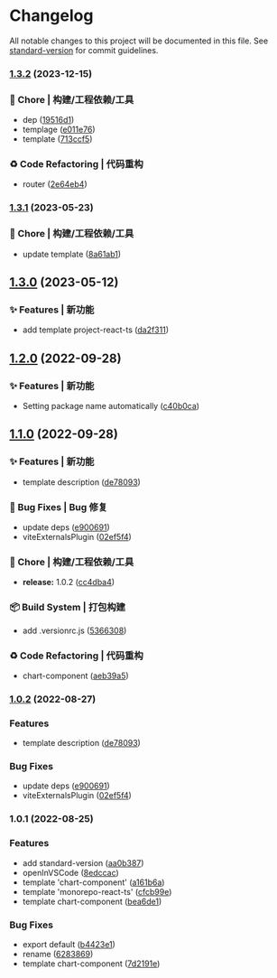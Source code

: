 # Changelog

All notable changes to this project will be documented in this file. See [standard-version](https://github.com/conventional-changelog/standard-version) for commit guidelines.

### [1.3.2](https://github.com/yuhongda/create-lib-starter-kit/compare/v1.3.1...v1.3.2) (2023-12-15)


### 🚀 Chore | 构建/工程依赖/工具

* dep ([19516d1](https://github.com/yuhongda/create-lib-starter-kit/commit/19516d13df09538610031e1c5f0a2967a42b8159))
* templage ([e011e76](https://github.com/yuhongda/create-lib-starter-kit/commit/e011e7640d2d39849f2112016ef759c97e943b54))
* template ([713ccf5](https://github.com/yuhongda/create-lib-starter-kit/commit/713ccf5cde7bc508ad5e33c4bb534bdd745af804))


### ♻️ Code Refactoring | 代码重构

* router ([2e64eb4](https://github.com/yuhongda/create-lib-starter-kit/commit/2e64eb43ce2f55b36f8dee8c827c84449c50e1c1))

### [1.3.1](https://github.com/yuhongda/create-lib-starter-kit/compare/v1.3.0...v1.3.1) (2023-05-23)


### 🚀 Chore | 构建/工程依赖/工具

* update template ([8a61ab1](https://github.com/yuhongda/create-lib-starter-kit/commit/8a61ab15580131d94276a44af57418a12dd5d124))

## [1.3.0](https://github.com/yuhongda/create-lib-starter-kit/compare/v1.2.0...v1.3.0) (2023-05-12)


### ✨ Features | 新功能

* add template project-react-ts ([da2f311](https://github.com/yuhongda/create-lib-starter-kit/commit/da2f311a0b97113016b7cf85305c73dfa2aae617))

## [1.2.0](https://github.com/yuhongda/create-lib-starter-kit/compare/v1.1.0...v1.2.0) (2022-09-28)


### ✨ Features | 新功能

* Setting package name automatically ([c40b0ca](https://github.com/yuhongda/create-lib-starter-kit/commit/c40b0cac232b4722dec6ce4cb5dc4dba73f62dea))

## [1.1.0](https://github.com/yuhongda/create-lib-starter-kit/compare/v1.0.1...v1.1.0) (2022-09-28)


### ✨ Features | 新功能

* template description ([de78093](https://github.com/yuhongda/create-lib-starter-kit/commit/de78093e17adf9b030f0636dcce971533b80f88c))


### 🐛 Bug Fixes | Bug 修复

* update deps ([e900691](https://github.com/yuhongda/create-lib-starter-kit/commit/e9006912f98b94845c5e5414783102a81ecfa82d))
* viteExternalsPlugin ([02ef5f4](https://github.com/yuhongda/create-lib-starter-kit/commit/02ef5f45d1cb0dcf2c5343910e20c66eb3f1c3bf))


### 🚀 Chore | 构建/工程依赖/工具

* **release:** 1.0.2 ([cc4dba4](https://github.com/yuhongda/create-lib-starter-kit/commit/cc4dba4f8600af35aa13879db61bef01bb902843))


### 📦‍ Build System | 打包构建

* add .versionrc.js ([5366308](https://github.com/yuhongda/create-lib-starter-kit/commit/53663083f7ed1a88d3a6dd05d581bfbc0abbc3a1))


### ♻️ Code Refactoring | 代码重构

* chart-component ([aeb39a5](https://github.com/yuhongda/create-lib-starter-kit/commit/aeb39a58cb378e0f11363b3aafe0fea619edaf1c))

### [1.0.2](https://github.com/yuhongda/create-lib-starter-kit/compare/v1.0.1...v1.0.2) (2022-08-27)


### Features

* template description ([de78093](https://github.com/yuhongda/create-lib-starter-kit/commit/de78093e17adf9b030f0636dcce971533b80f88c))


### Bug Fixes

* update deps ([e900691](https://github.com/yuhongda/create-lib-starter-kit/commit/e9006912f98b94845c5e5414783102a81ecfa82d))
* viteExternalsPlugin ([02ef5f4](https://github.com/yuhongda/create-lib-starter-kit/commit/02ef5f45d1cb0dcf2c5343910e20c66eb3f1c3bf))

### 1.0.1 (2022-08-25)


### Features

* add standard-version ([aa0b387](https://github.com/yuhongda/create-lib-starter-kit/commit/aa0b387ccdcd84558067e1f6479e79452ec4f4cf))
* openInVSCode ([8edccac](https://github.com/yuhongda/create-lib-starter-kit/commit/8edccac2aa93b2206a1951cbc7ede1d4ae597702))
* template 'chart-component' ([a161b6a](https://github.com/yuhongda/create-lib-starter-kit/commit/a161b6ad651014db85556c810f3a1964a3e93a06))
* template 'monorepo-react-ts' ([cfcb99e](https://github.com/yuhongda/create-lib-starter-kit/commit/cfcb99ea792649c8686f613f8fa2c306d6ce3e60))
* template chart-component ([bea6de1](https://github.com/yuhongda/create-lib-starter-kit/commit/bea6de1a7a44750833c38820856ab5ba7403216d))


### Bug Fixes

* export default ([b4423e1](https://github.com/yuhongda/create-lib-starter-kit/commit/b4423e1f86b63e733cfe1365cfd9abb534ad2af3))
* rename ([6283869](https://github.com/yuhongda/create-lib-starter-kit/commit/6283869b9c18f313bd56bfd88bd4d2317a808d0f))
* template chart-component ([7d2191e](https://github.com/yuhongda/create-lib-starter-kit/commit/7d2191ec5ae849abebbd51046814dd588e0e22db))
